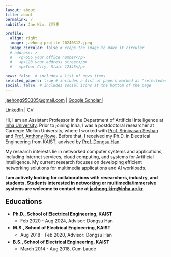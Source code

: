 ```yaml
---
layout: about
title: about
permalink: /
subtitle: Jae Kim, 김재홍

profile:
  align: right
  image: jaehong-profile-20240312.jpeg
  image_circular: false # crops the image to make it circular
  # address: >
  #   <p>555 your office number</p>
  #   <p>123 your address street</p>
  #   <p>Your City, State 12345</p>

news: false  # includes a list of news items
selected_papers: true # includes a list of papers marked as "selected={true}"
social: false  # includes social icons at the bottom of the page
---
```


<a href="mailto:{{ site.email | encode_email }}" title="email">jaehong950305@gmail.com <i class="fas fa-envelope"></i></a> <span>&#124;</span>
<a href="https://scholar.google.com/citations?user={{ site.scholar_userid }}" title="Google Scholar">Google Scholar <i class="ai ai-google-scholar"></i></a> <span>&#124;</span>
<!-- <a href="https://github.com/{{ site.github_username }}" title="GitHub">Github <i class="fab fa-github"></i></a> <span>&#124;</span> -->
<a href="https://www.linkedin.com/in/{{ site.linkedin_username }}" title="LinkedIn">LinkedIn <i class="fab fa-linkedin"></i></a> <span>&#124;</span>
<a href="{{ 'jaehongkim_cv.pdf' | prepend: 'assets/pdf/' | relative_url}}" title="CV">CV <i class="fas fa-file-pdf	"></i></a> 


Hi, I am an Assistant Professor in the Department of Artificial Intelligence at [Inha University](https://eng.inha.ac.kr/eng/3915/subview..do). Prior to joining Inha, I was a postdoctoral researcher at Carnegie Mellon University, where I worked with [Prof. Srinivasan Seshan](https://www.cs.cmu.edu/~srini/) and [Prof. Anthony Rowe](https://users.ece.cmu.edu/~agr/).
Before that, I received my Ph.D. in Electrical Engineering from KAIST, advised by [Prof. Dongsu Han](https://ina.kaist.ac.kr/team/dongsuh).

My research interests lie in networked computer systems and applications, including Internet services, cloud computing, and systems for Artificial Intelligence. My current research focuses on developing efficient networking solutions for multimedia applications and AI workloads.

**I am actively looking for collaborations with researchers, industry, and students.
Students interested in networking or multimedia/immersive systems are welcome to contact me at [jaehong.kim@inha.ac.kr](mailto:jaehong.kim@inha.ac.kr)**.

<!-- I aim to improve their performance and enhance user experience through novel approaches.  -->
<!-- During my Ph.D., I worked on AI-based video delivery systems, 5G MAC scheduling, and datacenter networking. During my postdoc at CMU, I explored compression and delivery techniques for 3D video streaming to push the boundaries of immersive experiences. My current research focuses on developing efficient networking solutions for multimedia applications and AI workloads. -->

<!-- Hi, I am a postdoctoral researcher in the Computer Science Department at [Carnegie Mellon University](https://csd.cmu.edu/), co-advised by [Prof. Srinivasan Seshan](https://www.cs.cmu.edu/~srini/) and [Prof. Anthony Rowe](https://users.ece.cmu.edu/~agr/). Prior to CMU, I received my Ph.D. in Electrical Engineering from KAIST, supervised by [Prof. Dongsu Han](https://ina.kaist.ac.kr/team/dongsuh), with a focus on enabling high-quality 2D and 3D live streaming.

My research interests lie in networked computer systems and applications, including Internet services, cloud computing, and systems for Artificial Intelligence. 
<!-- I aim to improve their performance and enhance user experience through novel approaches.  -->
<!-- During my Ph.D., I worked on AI-based video delivery systems, 5G MAC scheduling, and datacenter networking. In my current role, I am exploring compression and delivery techniques for 3D video streaming to push the boundaries of immersive experiences. -->

<!-- Hi, I am a Ph.D. student in [Intelligent Network Architecture Research Group](http://ina.kaist.ac.kr/) at KAIST, advised by [Prof. Dongsu Han](http://ina.kaist.ac.kr/~dongsuh/).

My research interest lies in any computer systems or applications that are networked; Internet services, cloud, and systems for Artificial Intelligence. I focus on improving their performance to enhance the user experience with novel ideas.
<!-- I enjoy tackling challenges that are yet explored in new systems. -->

<!-- I have worked on 1) applying neural enhancement to video streaming in a way that maximizes viewer experience and 2) designing a practical cell-scale scheduler for latency-sensitive traffic in 4G/5G networks.  --> 
<!-- and my goal is to provide solutions for them with innovative ideas. -->
<!-- I look for new opportunities and ideas in different research fields to bring benefits to networked systems and applications. -->

<!-- <i class="fas fa-map-marker"> </i> N1 ITC-Building #817, KAIST  -->



<style>
.education li {
  /* margin-top:10px; */
  margin-top:5px;
}
/* .education > li > ul {
  margin-bottom:10px;
} */
</style>

<h2 style="margin-top:20px">Educations</h2>
<div>
<ul class="education">
    <li><b>Ph.D., School of Electrical Engineering, KAIST</b>
      <ul>
          <li>Feb 2020 - Aug 2024, Advisor: Dongsu Han</li>
      </ul>
    </li>
    <li><b>M.S., School of Electrical Engineering, KAIST</b>
      <ul>
          <li>Aug 2018 - Feb 2020, Advisor: Dongsu Han</li>
      </ul>
    </li>
    <li><b>B.S., School of Electrical Engineering, KAIST</b>
      <ul>
          <li>March 2014 - Aug 2018, Cum Laude</li>
      </ul>   
    </li> 
</ul>
</div>

<!-- Write your biography here. Tell the world about yourself. Link to your favorite [subreddit](http://reddit.com). You can put a picture in, too. The code is already in, just name your picture `prof_pic.jpg` and put it in the `img/` folder.

Put your address / P.O. box / other info right below your picture. You can also disable any these elements by editing `profile` property of the YAML header of your `_pages/about.md`. Edit `_bibliography/papers.bib` and Jekyll will render your [publications page](/al-folio/publications/) automatically.

Link to your social media connections, too. This theme is set up to use [Font Awesome icons](http://fortawesome.github.io/Font-Awesome/) and [Academicons](https://jpswalsh.github.io/academicons/), like the ones below. Add your Facebook, Twitter, LinkedIn, Google Scholar, or just disable all of them. -->

